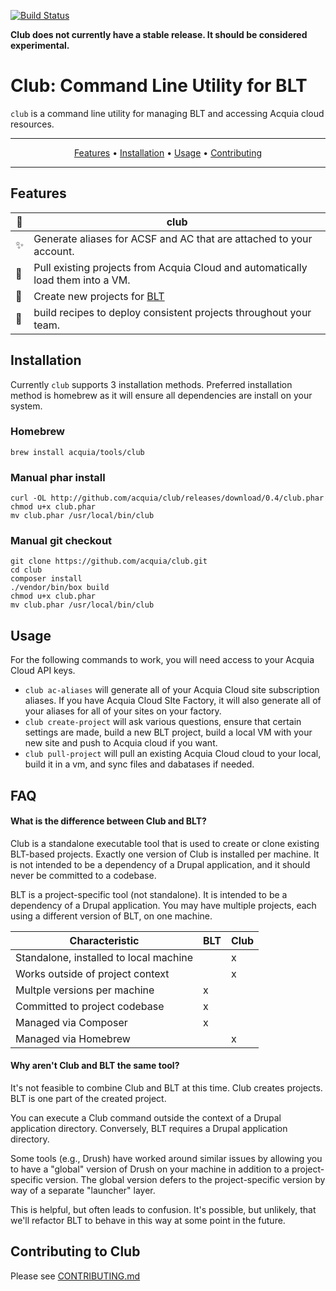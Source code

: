 [![Build Status](https://travis-ci.com/acquia/club.svg?token=eFBAT6vQ9cqDh1Sed5Mw&branch=master)](https://travis-ci.com/acquia/club)

**Club does not currently have a stable release. It should be considered experimental.**

# Club: Command Line Utility for BLT

`club` is a command line utility for managing BLT and accessing Acquia cloud resources.


-------
<p align="center">
    <a href="#features">Features</a> &bull;
    <a href="#installation">Installation</a> &bull;
    <a href="#usage">Usage</a> &bull;
    <a href="#contributing-to-club">Contributing</a>
</p>

-------

## Features

| :metal: | club
--------------------------|------------------------------------------------------------
:sparkles: | Generate aliases for ACSF and AC that are attached to your account.
:rocket: | Pull existing projects from Acquia Cloud and automatically load them into a VM.
:wrench: | Create new projects for <a href="http://github.com/acquia/blt">BLT</a>
:cake: | build recipes to deploy consistent projects throughout your team.

## Installation
Currently `club` supports 3 installation methods. Preferred installation method is homebrew as it will ensure all dependencies are install on your system.

### Homebrew
```
brew install acquia/tools/club
```

### Manual phar install

```
curl -OL http://github.com/acquia/club/releases/download/0.4/club.phar
chmod u+x club.phar
mv club.phar /usr/local/bin/club
```

### Manual git checkout

```
git clone https://github.com/acquia/club.git
cd club
composer install
./vendor/bin/box build
chmod u+x club.phar
mv club.phar /usr/local/bin/club
```

## Usage
For the following commands to work, you will need access to your Acquia Cloud API keys.

- `club ac-aliases` will generate all of your Acquia Cloud site subscription aliases. If you have Acquia Cloud SIte Factory, it will also generate all of your aliases for all of your sites on your factory.
- `club create-project` will ask various questions, ensure that certain settings are made, build a new BLT project, build a local VM with your new site and push to Acquia cloud if you want.
- `club pull-project` will pull an existing Acquia Cloud cloud to your local, build it in a vm, and sync files and dabatases if needed.

## FAQ

#### What is the difference between Club and BLT?

Club is a standalone executable tool that is used to create or clone existing BLT-based projects. Exactly one version of Club is installed per machine. It is not intended to be a dependency of a Drupal application, and it should never be committed to a codebase.

BLT is a project-specific tool (not standalone). It is intended to be a dependency of a Drupal application. You may have multiple projects, each using a different version of BLT, on one machine.

| Characteristic                         | BLT | Club |
|----------------------------------------|-----|------|
| Standalone, installed to local machine |     |  x   |
| Works outside of project context       |     |  x   |
| Multple versions per machine           |  x  |      |
| Committed to project codebase          |  x  |      |
| Managed via Composer                   |  x  |      |
| Managed via Homebrew                   |     |  x   | 

#### Why aren't Club and BLT the same tool?

It's not feasible to combine Club and BLT at this time. Club creates projects. BLT is one part of the created project.

You can execute a Club command outside the context of a Drupal application directory. Conversely, BLT requires a Drupal application directory.

Some tools (e.g., Drush) have worked around similar issues by allowing you to have a "global" version of Drush on your machine in addition to a project-specific version. The global version defers to the project-specific version by way of a separate "launcher" layer.

This is helpful, but often leads to confusion. It's possible, but unlikely, that we'll refactor BLT to behave in this way at some point in the future.

## Contributing to Club

Please see [CONTRIBUTING.md](CONTRIBUTING.md)
